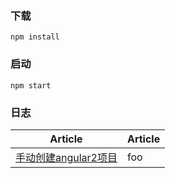 ### 下载
`npm install`
### 启动
`npm start`

### 日志
Article | Article |
--- | --- |
[手动创建angular2项目](https://github.com/Narutocc/Angular2/issues/1) | foo | 

